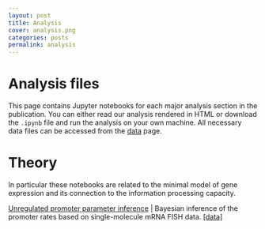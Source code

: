 ```yaml
---
layout: post
title: Analysis
cover: analysis.png
categories: posts
permalink: analysis
---
```


# Analysis files

This page contains Jupyter notebooks for each major analysis section in the
publication. You can either read our analysis rendered in HTML or download the
`.ipynb` file and run the analysis on your own machine. All necessary data files
can be accessed from the
[data](https://mrazomej.github.io/chann_cap/data)
page.

# Theory

In particular these notebooks are related to the minimal model of gene
expression and its connection to the information processing capacity.

[Unregulated promoter parameter inference](src/theory/html/chemical_master_mRNA_FISH_mcmc.html) \| Bayesian inference of the promoter rates
based on single-molecule mRNA FISH data. [\[data\]](../data/mRNA_FISH/Jones_Brewster_2014.csv)



<!-- * [Supplemental Information B - Unsupervised Gating](../../../../code/notebooks/SI_B_unsupervised_gating.html) \| An example of how our automated gating function works on raw flow cytometry data. [\[`.ipynb` file\]](../../../../code/notebooks/SI_B_unsupervised_gating.ipynb)

* [Supplemental Information C - Single-Cell Microscopy](../../../../code/notebooks/SI_C_microscopy.html) \| An example of how microscopy images were processed including single-cell segmentation and correction for non-uniform illumination. [\[`.ipynb` file\]](../../../../code/notebooks/SI_C_microscopy.ipynb)

* [Supplemental Information E - Bayesian Parameter Estimation](../../../../code/notebooks/SI_E_bayesian_parameter_estimation.html) \| A notebook covering the procedure of estimating parameter values using a Bayesian definition of probability. [\[`.ipynb` file\]](../../../../code/notebooks/SI_E_bayesian_parameter_estimation.ipynb)

* [Supplemental Information E - Global Parameter Estimation](../../../../code/notebooks/SI_E_global_fit.html) \| An annotated and thorough description of our parameter estimation considering all known
sources of error for the model parameters.[\[`.ipynb` file\]](../../../../code/notebooks/SI_E_global_fit.ipynb)

* [Supplemental Information E - Nonlinear Regression](../../../../code/notebooks/SI_E_nonlinear_regression.html) \| An example of how nonlinear regression was used to generate the starting positions of the MCMC walkers, as was used in the [global parameter estimation notebook](../../../../code/notebooks/SI_E_global_fits.html). [\[`.ipynb` file\]](../../../../code/notebooks/SI_E_nonlinear_regression.ipynb)

* [Supplemental Information H - Sensitivity Analysis](../../../../code/notebooks/SI_H_sensitivity.html) \| An explanation and analysis of how changes in the inducer dissociation constants values influence the credible region of the predicted fold-change in gene expression. [\[`.ipynb` file\]]


## Example Scripts

Our experimental pipeline included two Python scripts used for processing the
raw flow cytometry data and generating quality control plots. These scripts generated files that were saved to disk after each run.

* [Example `example_processing.py` file](../../../../code/examples/example_processing.py) \| This script reads in flow cytometry measurements from a `.csv` file, employs an unsupervised gating algorithm, computes the experimental fold-change in gene expression, and saves two `.csv` files with said fold-change values.

* [Example `analysis.py` file](../../../../code/examples/example_analysis.py) \| This script reads in the fold-change `.csv` file generated by [`example_processing.py`](../../../../code/examples/example_processing.py) and generates a plot of the intensity as a function of IPTG concentration as well as a titration of fold-change in the absence of inducer as a function of repressor copy number. -->
